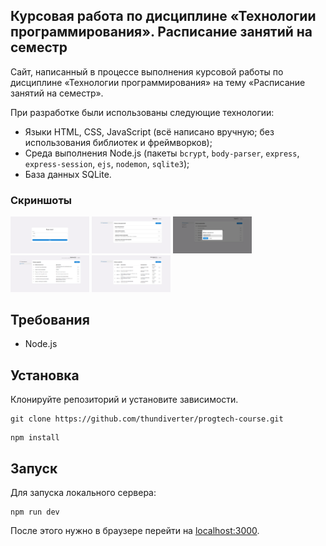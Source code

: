 ## Курсовая работа по дисциплине «Технологии программирования». Расписание занятий на семестр

Сайт, написанный в процессе выполнения курсовой работы по дисциплине «Технологии программирования» на тему «Расписание занятий на семестр».

При разработке были использованы следующие технологии:
* Языки HTML, CSS, JavaScript (всё написано вручную; без использования библиотек и фреймворков);
* Среда выполнения Node.js (пакеты ``bcrypt``, ``body-parser``, ``express``, ``express-session``, ``ejs``, ``nodemon``, ``sqlite3``);
* База данных SQLite.

### Скриншоты

<img src="https://github.com/thundiverter/progtech-course/blob/main/screenshots/screenshot-auth.png" width="25%" /> <img src="https://github.com/thundiverter/progtech-course/blob/main/screenshots/screenshot-admin.png" width="25%" /> <img src="https://github.com/thundiverter/progtech-course/blob/main/screenshots/screenshot-department.png" width="25%" /> <img src="https://github.com/thundiverter/progtech-course/blob/main/screenshots/screenshot-responsible.png" width="25%" /> <img src="https://github.com/thundiverter/progtech-course/blob/main/screenshots/screenshot-dispatch.png" width="25%" />


## Требования

* Node.js

## Установка

Клонируйте репозиторий и установите зависимости.

```
git clone https://github.com/thundiverter/progtech-course.git
```

```
npm install
```

## Запуск
Для запуска локального сервера:
```
npm run dev
```
После этого нужно в браузере перейти на [localhost:3000](localhost:3000).

